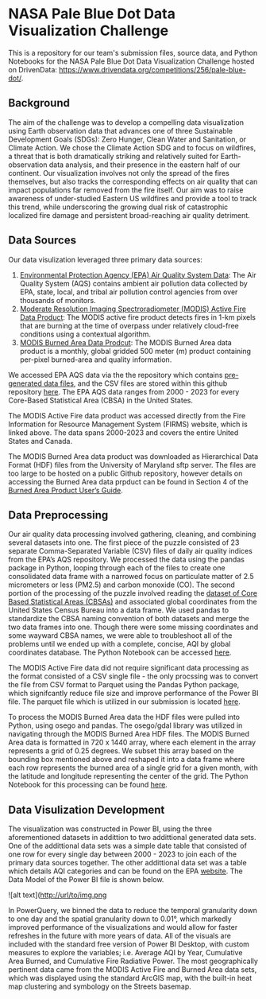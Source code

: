 # NASA Pale Blue Dot Data Visualization Challenge
This is a repository for our team's submission files, source data, and Python Notebooks for the NASA Pale Blue Dot Data Visualization Challenge hosted on DrivenData: https://www.drivendata.org/competitions/256/pale-blue-dot/. 

## Background
The aim of the challenge was to develop a compelling data visualization using Earth observation data that advances one of three Sustainable Development Goals (SDGs): Zero Hunger, Clean Water and Sanitation, or Climate Action.  We chose the Climate Action SDG and to focus on wildfires, a threat that is both dramatically striking and relatively suited for Earth-observation data analysis, and their presence in the eastern half of our continent. Our visualization involves not only the spread of the fires themselves, but also tracks the corresponding effects on air quality that can impact populations far removed from the fire itself. Our aim was to raise awareness of under-studied Eastern US wildfires and provide a tool to track this trend, while underscoring the growing dual risk of catastrophic localized fire damage and persistent broad-reaching air quality detriment.

## Data Sources
Our data visulization leveraged three primary data sources:
1. [Environmental Protection Agency (EPA) Air Quality System Data](https://www.epa.gov/aqs): The Air Quality System (AQS) contains ambient air pollution data collected by EPA, state, local, and tribal air pollution control agencies from over thousands of monitors.
2. [Moderate Resolution Imaging Spectroradiometer (MODIS) Active Fire Data Product](https://firms.modaps.eosdis.nasa.gov/active_fire/): The MODIS active fire product detects fires in 1-km pixels that are burning at the time of overpass under relatively cloud-free conditions using a contextual algorithm.
3. [MODIS Burned Area Data Prodcut](https://lpdaac.usgs.gov/products/mcd64a1v061/): The MODIS Burned Area data product is a monthly, global gridded 500 meter (m) product containing per-pixel burned-area and quality information.

We accessed EPA AQS data via the the repository which contains [pre-generated data files](https://aqs.epa.gov/aqsweb/airdata/download_files.html), and the CSV files are stored within this github repository [here](https://github.com/bwalzer4/NASA-Pale-Blue-Dot/tree/main/EPA%20Air%20Quality/AQI%20Data). The EPA AQS data ranges from 2000 - 2023 for every Core-Based Statistical Area (CBSA) in the United States.

The MODIS Active Fire data product was accessed directly from the Fire Information for Resource Management System (FIRMS) website, which is linked above. The data spans 2000-2023 and covers the entire United States and Canada.

The MODIS Burned Area data product was downloaded as Hierarchical Data Format (HDF) files from the University of Maryland sftp server. The files are too large to be hosted on a public Github repository, however details on accessing the Burned Area data prpduct can be found in Section 4 of the [Burned Area Product User’s Guide](https://modis-fire.umd.edu/files/MODIS_C61_BA_User_Guide_1.1.pdf). 

## Data Preprocessing
Our air quality data processing involved gathering, cleaning, and combining several datasets into one. The first piece of the puzzle consisted of 23 separate Comma-Separated Variable (CSV) files of daily air quality indices from the EPA’s AQS repository. We processed the data using the pandas package in Python, looping through each of the files to create one consolidated data frame with a narrowed focus on particulate matter of 2.5 micrometers or less (PM2.5) and carbon monoxide (CO). The second portion of the processing  of the puzzle involved reading the [dataset of Core Based Statistical Areas (CBSAs)](https://github.com/bwalzer4/NASA-Pale-Blue-Dot/blob/main/EPA%20Air%20Quality/2023_Gaz_cbsa_national.txt) and associated global coordinates from the United States Census Bureau into a data frame. We used pandas to standardize the CBSA naming convention of both datasets and merge the two data frames into one. Though there were some missing coordinates and some wayward CBSA names, we were able to troubleshoot all of the problems until we ended up with a complete, concise, AQI by global coordinates database. The Python Notebook can be accessed [here](https://github.com/bwalzer4/NASA-Pale-Blue-Dot/blob/main/EPA%20Air%20Quality/Air%20Quality%20Data%20Analysis%20Final.ipynb).

The MODIS Active Fire data did not require significant data processing as the format consisted of a CSV single file - the only procssing was to convert the file from CSV format to Parquet using the Pandas Python package, which signifcantly reduce file size and improve performance of the Power BI file. The parquet file which is utilized in our submission is located [here](https://github.com/bwalzer4/NASA-Pale-Blue-Dot/blob/main/MODIS/fire_archive_M-C61_combined_v2.parquet).

To process the MODIS Burned Area data the HDF files were pulled into Python, using osego and pandas. The osego/gdal library was utilized in navigating through the MODIS Burned Area HDF files. The MODIS Burned Area data is formatted in 720 x 1440 array, where each element in the array represents a grid of 0.25 degrees. We subset this array based on the bounding box mentioned above and reshaped it into a data frame where each row represents the burned area of a single grid for a given month, with the latitude and longitude representing the center of the grid. The Python Notebook for this processing can be found [here](https://github.com/bwalzer4/NASA-Pale-Blue-Dot/blob/main/MODIS/burned%20area%20notebook%20v2.ipynb).

## Data Visulization Development
The visualization was constructed in Power BI, using the three aforementioned datasets in addittion to two addittional generated data sets. One of the addittional data sets was a simple date table that consisted of one row for every single day between 2000 - 2023 to join each of the primary data sources together. The other addittional data set was a table which details AQI categories and can be found on the EPA [website](https://www.epa.gov/outdoor-air-quality-data/air-data-basic-information). The Data Model of the Power BI file is shown below.

![alt text]([http://url/to/img.png](https://github.com/bwalzer4/NASA-Pale-Blue-Dot/blob/main/Power%20BI/pale_blue_dot_datamodel.PNG)

In PowerQuery, we binned the data to reduce the temporal granularity down to one day and the spatial granularity down to 0.01°, which markedly improved performance of the visualizations and would allow for faster refreshes in the future with more years of data. All of the visuals are included with the standard free version of Power BI Desktop, with custom measures to explore the variables; i.e. Average AQI by Year, Cumulative Area Burned, and Cumulative Fire Radiative Power. The most geographically pertinent data came from the MODIS Active Fire and Burned Area data sets, which was displayed using the standard ArcGIS map, with the built-in heat map clustering and symbology on the Streets basemap.




